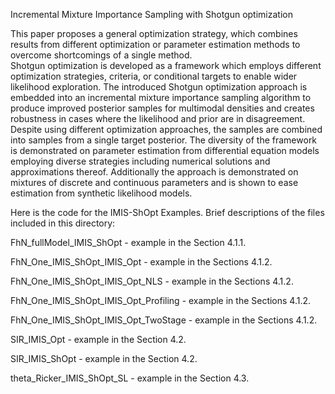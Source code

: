 Incremental Mixture Importance Sampling with Shotgun optimization


This paper proposes a general optimization strategy, which combines results from different optimization or parameter estimation methods to overcome shortcomings of a single method.  
Shotgun optimization is developed as a framework which employs different optimization strategies, criteria, or conditional targets to enable wider likelihood exploration.  The introduced Shotgun optimization approach is embedded into an incremental mixture importance sampling algorithm to produce improved posterior samples for multimodal densities and creates robustness in cases where the likelihood and prior are in disagreement.  Despite using different optimization approaches, the samples are combined into samples from a single target posterior.   The diversity of the framework is demonstrated on parameter estimation from differential equation models employing diverse strategies including numerical solutions and approximations thereof.  Additionally the approach is demonstrated on mixtures of discrete and continuous parameters and is shown to ease estimation from synthetic likelihood models. 


Here is the code for the IMIS-ShOpt Examples.
Brief descriptions of the files included in this directory:


FhN_fullModel_IMIS_ShOpt               - example in the Section 4.1.1.
 
FhN_One_IMIS_ShOpt_IMIS_Opt            - example in the Sections 4.1.2.

FhN_One_IMIS_ShOpt_IMIS_Opt_NLS        - example in the Sections 4.1.2.

FhN_One_IMIS_ShOpt_IMIS_Opt_Profiling  - example in the Sections 4.1.2.

FhN_One_IMIS_ShOpt_IMIS_Opt_TwoStage   - example in the Sections 4.1.2.

SIR_IMIS_Opt                           - example in the Section 4.2.

SIR_IMIS_ShOpt                         - example in the Section 4.2.

theta_Ricker_IMIS_ShOpt_SL             - example in the Section 4.3.